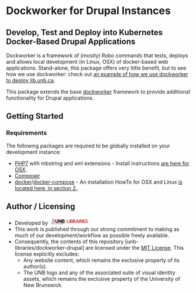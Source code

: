 # Dockworker for Drupal Instances
## Develop, Test and Deploy into Kubernetes Docker-Based Drupal Applications
Dockworker is a framework of (mostly) Robo commands that tests, deploys and allows local development (in Linux, OSX) of docker-based web applications. Stand-alone, this package offers very little benefit, but to see how we use dockworker: check out [an example of how we use dockworker to deploy lib.unb.ca](https://github.com/unb-libraries/lib.unb.ca).

This package extends the base [dockworker](https://github.com/unb-libraries/dockworker) framework to provide additional functionality for Drupal applications.

## Getting Started
### Requirements
The following packages are required to be globally installed on your development instance:

* [PHP7](https://php.org/) with mbstring and xml extensions - Install instructions [are here for OSX](https://gist.github.com/JacobSanford/52ad35b83bcde5c113072d5591eb89bd).
* [Composer](https://getcomposer.org/)
* [docker](https://www.docker.com)/[docker-compose](https://docs.docker.com/compose/) - An installation HowTo for OSX and Linux [is located here, in section 2.](https://github.com/unb-libraries/docker-drupal/wiki/2.-Setting-Up-Prerequisites).

## Author / Licensing
- Developed by [![UNB Libraries](https://github.com/unb-libraries/assets/raw/master/unblibbadge.png "UNB Libraries")](https://lib.unb.ca/)
- This work is published through our strong commitment to making as much of our development/workflow as possible freely available.
- Consequently, the contents of this repository [unb-libraries/dockworker-drupal] are licensed under the [MIT License](http://opensource.org/licenses/mit-license.html). This license explicitly excludes:
   - Any website content, which remains the exclusive property of its author(s).
   - The UNB logo and any of the associated suite of visual identity assets, which remains the exclusive property of the University of New Brunswick.
